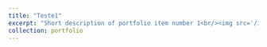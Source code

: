 ```yaml
---
title: "Teste1"
excerpt: "Short description of portfolio item number 1<br/><img src='/images/Bracis2018.png'>"
collection: portfolio
---
```

